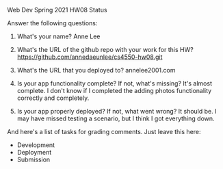 
Web Dev Spring 2021 HW08 Status

Answer the following questions:


1. What's your name?
Anne Lee


2. What's the URL of the github repo with your work for this HW?
https://github.com/annedaeunlee/cs4550-hw08.git


3. What's the URL that you deployed to?
annelee2001.com


4. Is your app functionality complete? If not, what's missing?
It's almost complete. I don't know if I completed the adding photos functionality correctly and completely.


5. Is your app properly deployed? If not, what went wrong?
It should be. I may have missed testing a scenario, but I think I got everything down.




And here's a list of tasks for grading comments. Just leave this here:
 - Development
 - Deployment
 - Submission
